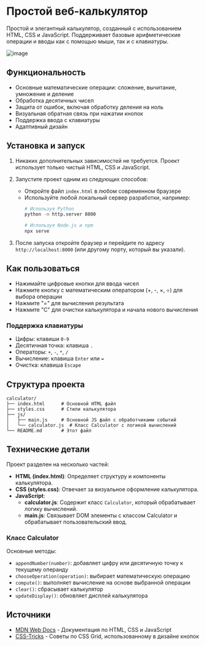 # Простой веб-калькулятор

Простой и элегантный калькулятор, созданный с использованием HTML, CSS и JavaScript. Поддерживает базовые арифметические операции и вводы как с помощью мыши, так и с клавиатуры.

![image](https://github.com/user-attachments/assets/c887d3c4-cb7c-4819-be4d-519f378e9add)


## Функциональность

- Основные математические операции: сложение, вычитание, умножение и деление
- Обработка десятичных чисел
- Защита от ошибок, включая обработку деления на ноль
- Визуальная обратная связь при нажатии кнопок
- Поддержка ввода с клавиатуры
- Адаптивный дизайн

## Установка и запуск

1. Никаких дополнительных зависимостей не требуется. Проект использует только чистый HTML, CSS и JavaScript.

2. Запустите проект одним из следующих способов:
   - Откройте файл `index.html` в любом современном браузере
   - Используйте любой локальный сервер разработки, например:
     ```bash
     # Используя Python
     python -m http.server 8000
     
     # Используя Node.js и npm
     npx serve
     ```

3. После запуска откройте браузер и перейдите по адресу `http://localhost:8000` (или другому порту, который вы указали).

## Как пользоваться

- Нажимайте цифровые кнопки для ввода чисел
- Нажмите кнопку с математическим оператором (+, -, ×, ÷) для выбора операции
- Нажмите "=" для вычисления результата
- Нажмите "C" для очистки калькулятора и начала нового вычисления

### Поддержка клавиатуры

- Цифры: клавиши `0-9`
- Десятичная точка: клавиша `.`
- Операторы: `+`, `-`, `*`, `/`
- Вычисление: клавиша `Enter` или `=`
- Очистка: клавиша `Escape`

## Структура проекта

```
calculator/
├── index.html      # Основной HTML файл
├── styles.css      # Стили калькулятора
├── js/
│   ├── main.js     # Основной JS файл с обработчиками событий
│   └── calculator.js  # Класс Calculator с логикой вычислений
└── README.md       # Этот файл
```

## Технические детали

Проект разделен на несколько частей:

- **HTML (index.html)**: Определяет структуру и компоненты калькулятора.
- **CSS (styles.css)**: Отвечает за визуальное оформление калькулятора.
- **JavaScript**:
  - **calculator.js**: Содержит класс `Calculator`, который обрабатывает логику вычислений.
  - **main.js**: Связывает DOM элементы с классом Calculator и обрабатывает пользовательский ввод.

### Класс Calculator

Основные методы:
- `appendNumber(number)`: добавляет цифру или десятичную точку к текущему операнду
- `chooseOperation(operation)`: выбирает математическую операцию
- `compute()`: выполняет вычисление на основе выбранной операции
- `clear()`: сбрасывает калькулятор
- `updateDisplay()`: обновляет дисплей калькулятора

## Источники

- [MDN Web Docs](https://developer.mozilla.org/) - Документация по HTML, CSS и JavaScript
- [CSS-Tricks](https://css-tricks.com/) - Советы по CSS Grid, использованному в дизайне кнопок
